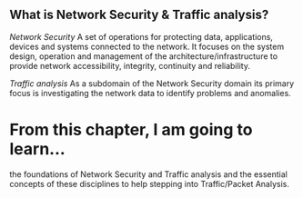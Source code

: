 ## What is Network Security & Traffic analysis?
*Network Security* 
A set of operations for protecting data, applications, devices and systems connected to the network.
It focuses on the system design, operation and management of the architecture/infrastructure to provide network accessibility, integrity, continuity and reliability. 

*Traffic analysis* 
As a subdomain of the Network Security domain its primary focus is investigating the network data to identify problems and anomalies.


# From this chapter, I am going to learn... 
the foundations of Network Security and Traffic analysis and the essential concepts of these disciplines to help stepping into Traffic/Packet Analysis.  